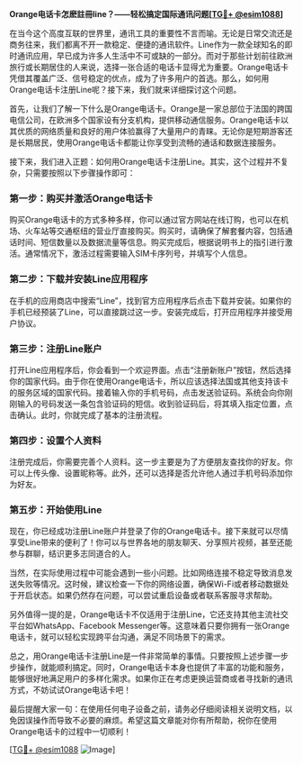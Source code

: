 **Orange电话卡怎麽註冊line？——轻松搞定国际通讯问题[[TG💪+ @esim1088](https://t.me/s/esim1088)]**

在当今这个高度互联的世界里，通讯工具的重要性不言而喻。无论是日常交流还是商务往来，我们都离不开一款稳定、便捷的通讯软件。Line作为一款全球知名的即时通讯应用，早已成为许多人生活中不可或缺的一部分。而对于那些计划前往欧洲旅行或长期居住的人来说，选择一张合适的电话卡显得尤为重要。Orange电话卡凭借其覆盖广泛、信号稳定的优点，成为了许多用户的首选。那么，如何用Orange电话卡注册Line呢？接下来，我们就来详细探讨这个问题。

首先，让我们了解一下什么是Orange电话卡。Orange是一家总部位于法国的跨国电信公司，在欧洲多个国家设有分支机构，提供移动通信服务。Orange电话卡以其优质的网络质量和良好的用户体验赢得了大量用户的青睐。无论你是短期游客还是长期居民，使用Orange电话卡都能让你享受到流畅的通话和数据连接服务。

接下来，我们进入正题：如何用Orange电话卡注册Line。其实，这个过程并不复杂，只需要按照以下步骤操作即可：

### 第一步：购买并激活Orange电话卡

购买Orange电话卡的方式多种多样，你可以通过官方网站在线订购，也可以在机场、火车站等交通枢纽的营业厅直接购买。购买时，请确保了解套餐内容，包括通话时间、短信数量以及数据流量等信息。购买完成后，根据说明书上的指引进行激活。通常情况下，激活过程需要输入SIM卡序列号，并填写个人信息。

### 第二步：下载并安装Line应用程序

在手机的应用商店中搜索“Line”，找到官方应用程序后点击下载并安装。如果你的手机已经预装了Line，可以直接跳过这一步。安装完成后，打开应用程序并接受用户协议。

### 第三步：注册Line账户

打开Line应用程序后，你会看到一个欢迎界面。点击“注册新账户”按钮，然后选择你的国家代码。由于你在使用Orange电话卡，所以应该选择法国或其他支持该卡的服务区域的国家代码。接着输入你的手机号码，点击发送验证码。系统会向你刚刚输入的号码发送一条包含验证码的短信。收到验证码后，将其填入指定位置，点击确认。此时，你就完成了基本的注册流程。

### 第四步：设置个人资料

注册完成后，你需要完善个人资料。这一步主要是为了方便朋友查找你的好友。你可以上传头像、设置昵称等。此外，还可以选择是否允许他人通过手机号码添加你为好友。

### 第五步：开始使用Line

现在，你已经成功注册Line账户并登录了你的Orange电话卡。接下来就可以尽情享受Line带来的便利了！你可以与世界各地的朋友聊天、分享照片视频，甚至还能参与群聊，结识更多志同道合的人。

当然，在实际使用过程中可能会遇到一些小问题。比如网络连接不稳定导致消息发送失败等情况。这时候，建议检查一下你的网络设置，确保Wi-Fi或者移动数据处于开启状态。如果仍然存在问题，可以尝试重启设备或者联系客服寻求帮助。

另外值得一提的是，Orange电话卡不仅适用于注册Line，它还支持其他主流社交平台如WhatsApp、Facebook Messenger等。这意味着只要你拥有一张Orange电话卡，就可以轻松实现跨平台沟通，满足不同场景下的需求。

总之，用Orange电话卡注册Line是一件非常简单的事情。只要按照上述步骤一步步操作，就能顺利搞定。同时，Orange电话卡本身也提供了丰富的功能和服务，能够很好地满足用户的多样化需求。如果你正在考虑更换运营商或者寻找新的通讯方式，不妨试试Orange电话卡吧！

最后提醒大家一句：在使用任何电子设备之前，请务必仔细阅读相关说明文档，以免因误操作而导致不必要的麻烦。希望这篇文章能对你有所帮助，祝你在使用Orange电话卡的过程中一切顺利！

[[TG💪+ @esim1088](https://t.me/s/esim1088) ![Image](https://i.postimg.cc/4NQfJmqS/Snipaste-2025-05-13-00-14-12.png)]